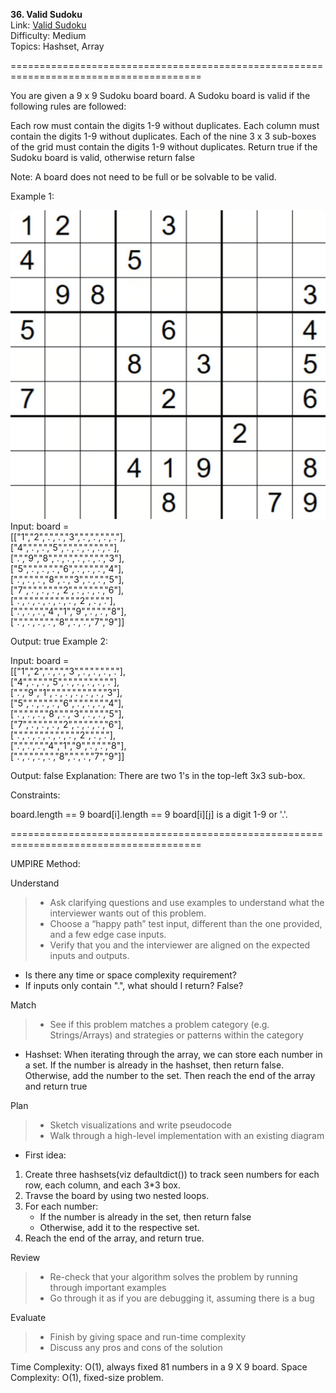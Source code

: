 **36. Valid Sudoku**  
Link: [Valid Sudoku](https://neetcode.io/problems/valid-sudoku?list=neetcode150)  
Difficulty: Medium  
Topics: Hashset, Array

=======================================================================================

You are given a 9 x 9 Sudoku board board. A Sudoku board is valid if the following rules are followed:

Each row must contain the digits 1-9 without duplicates.
Each column must contain the digits 1-9 without duplicates.
Each of the nine 3 x 3 sub-boxes of the grid must contain the digits 1-9 without duplicates.
Return true if the Sudoku board is valid, otherwise return false

Note: A board does not need to be full or be solvable to be valid.

Example 1:

![image](https://github.com/sherryfish321/Leetcode/blob/90f743d085b2cb2549b0ff098df5cfe52fb8541c/ArrayAndHashing/36.%20Valid%20Sudoku/sudoku.png)  
Input: board =   
[["1","2",".",".","3",".",".",".","."],  
 ["4",".",".","5",".",".",".",".","."],  
 [".","9","8",".",".",".",".",".","3"],  
 ["5",".",".",".","6",".",".",".","4"],  
 [".",".",".","8",".","3",".",".","5"],  
 ["7",".",".",".","2",".",".",".","6"],  
 [".",".",".",".",".",".","2",".","."],  
 [".",".",".","4","1","9",".",".","8"],  
 [".",".",".",".","8",".",".","7","9"]]  

Output: true
Example 2:

Input: board =   
[["1","2",".",".","3",".",".",".","."],  
 ["4",".",".","5",".",".",".",".","."],  
 [".","9","1",".",".",".",".",".","3"],  
 ["5",".",".",".","6",".",".",".","4"],  
 [".",".",".","8",".","3",".",".","5"],  
 ["7",".",".",".","2",".",".",".","6"],  
 [".",".",".",".",".",".","2",".","."],  
 [".",".",".","4","1","9",".",".","8"],  
 [".",".",".",".","8",".",".","7","9"]]  

Output: false
Explanation: There are two 1's in the top-left 3x3 sub-box.

Constraints:

board.length == 9
board[i].length == 9
board[i][j] is a digit 1-9 or '.'.

=======================================================================================

UMPIRE Method:

Understand
> - Ask clarifying questions and use examples to understand what the interviewer wants out of this problem.
> - Choose a “happy path” test input, different than the one provided, and a few edge case inputs.
> - Verify that you and the interviewer are aligned on the expected inputs and outputs.
- Is there any time or space complexity requirement?
- If inputs only contain ".", what should I return? False?
  
Match
> - See if this problem matches a problem category (e.g. Strings/Arrays) and strategies or patterns within the category
- Hashset: When iterating through the array, we can store each number in a set. If the number is already in the hashset, then return false. Otherwise, add the number to the set. Then reach the end of the array and return true

Plan
> - Sketch visualizations and write pseudocode
> - Walk through a high-level implementation with an existing diagram
- First idea:
1. Create three hashsets(viz defaultdict()) to track seen numbers for each row, each column, and each 3*3 box.
2. Travse the board by using two nested loops.
3. For each number:  
   - If the number is already in the set, then return false
   - Otherwise, add it to the respective set.
4. Reach the end of the array, and return true.

Review
> - Re-check that your algorithm solves the problem by running through important examples
> - Go through it as if you are debugging it, assuming there is a bug

Evaluate
> - Finish by giving space and run-time complexity
> - Discuss any pros and cons of the solution


Time Complexity: O(1), always fixed 81 numbers in a 9 X 9 board.
Space Complexity: O(1), fixed-size problem.

